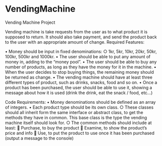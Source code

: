 # VendingMachine
Vending Machine Project

Vending machine is take requests from the user as to what product it is supposed to return. It should also take payment, 
and send the product back to the user with an appropriate amount of change.
Required Features:

•	Money should be input in fixed denominations:
        ○ 1kr, 5kr, 10kr, 20kr, 50kr, 100kr, 500kr and 1000kr.
• The user should be able to put any amount of money in, adding to the “money pool”.
• The user should be able to buy any number of products, as long as they have the money for it in the machine. 
• When the user decides to stop buying things, the remaining money should be returned as change.
• The vending machine should have at least three different types of product, such as drinks, snacks, food and so on. 
• Once a product has been purchased, the user should be able to use it, showing a message about how it is used (drink the drink,
   eat the snack / food, etc…)

Code Requirements:
• Money denominations should be defined as an array of integers.
• Each product type should be its own class.
        ○ These classes should all inherit form the same interface or abstract class, to get the methods they have in common. 
        This base class is the type the vending machine itself should look for.
        ○ The common methods should include at least:
	Purchase, to buy the product
	Examine, to show the product’s price and info
	Use, to put the product to use once it has been purchased (output a message to the console)
